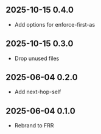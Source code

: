 ## 2025-10-15 0.4.0
* Add options for enforce-first-as

## 2025-10-15 0.3.0
* Drop unused files

## 2025-06-04 0.2.0
* Add next-hop-self

## 2025-06-04 0.1.0
* Rebrand to FRR
